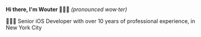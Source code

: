 **Hi there, I'm Wouter 🙋🏼‍♂️** _(pronounced wow·ter)_

👨🏼‍💻 Senior iOS Developer with over 10 years of professional experience, in New York City
